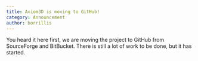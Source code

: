 ```yaml
---
title: Axiom3D is moving to GitHub!
category: Announcement
author: borrillis
---
```

You heard it here first, we are moving the project to GitHub from SourceForge and BitBucket. There is still a lot of work to be done, but it has started. 

